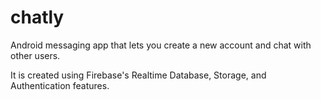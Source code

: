 # chatly

Android messaging app that lets you create a new account and chat with other users. 

It is created using Firebase's Realtime Database, Storage, and Authentication features.
